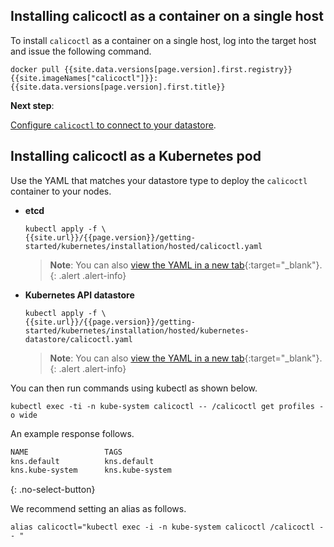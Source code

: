 ## Installing calicoctl as a container on a single host

To install `calicoctl` as a container on a single host, log into the
target host and issue the following command.

```
docker pull {{site.data.versions[page.version].first.registry}}{{site.imageNames["calicoctl"]}}:{{site.data.versions[page.version].first.title}}
```

**Next step**:

[Configure `calicoctl` to connect to your datastore](configure).


## Installing calicoctl as a Kubernetes pod


Use the YAML that matches your datastore type to deploy the `calicoctl` container to your nodes.

- **etcd**

   ```
   kubectl apply -f \
   {{site.url}}/{{page.version}}/getting-started/kubernetes/installation/hosted/calicoctl.yaml
   ```

   > **Note**: You can also
   > [view the YAML in a new tab]({{site.url}}/{{page.version}}/getting-started/kubernetes/installation/hosted/calicoctl.yaml){:target="_blank"}.
   {: .alert .alert-info}

- **Kubernetes API datastore**

   ```
   kubectl apply -f \
   {{site.url}}/{{page.version}}/getting-started/kubernetes/installation/hosted/kubernetes-datastore/calicoctl.yaml
   ```

   > **Note**: You can also
   > [view the YAML in a new tab]({{site.url}}/{{page.version}}/getting-started/kubernetes/installation/hosted/kubernetes-datastore/calicoctl.yaml){:target="_blank"}.
   {: .alert .alert-info}

You can then run commands using kubectl as shown below.

```
kubectl exec -ti -n kube-system calicoctl -- /calicoctl get profiles -o wide
```

An example response follows.

```bash
NAME                 TAGS
kns.default          kns.default
kns.kube-system      kns.kube-system
```
{: .no-select-button}

We recommend setting an alias as follows.

```
alias calicoctl="kubectl exec -i -n kube-system calicoctl /calicoctl -- "
```
